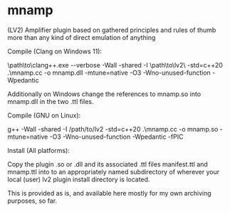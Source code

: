 # mnamp
(LV2) Amplifier plugin based on gathered principles and rules of thumb more than any kind of direct emulation of anything

Compile (Clang on Windows 11):

\path\to\clang++.exe --verbose -Wall -shared -I \path\to\lv2\ -std=c++20 .\mnamp.cc -o mnamp.dll -mtune=native -O3 -Wno-unused-function -Wpedantic

Additionally on Windows change the references to mnamp.so into mnamp.dll in the two .ttl files.

Compile (GNU on Linux):

g++ -Wall -shared -I /path/to/lv2 -std=c++20 .\mnamp.cc -o mnamp.so -mtune=native -O3 -Wno-unused-function -Wpedantic -fPIC

Install (All platforms):

Copy the plugin .so or .dll and its associated .ttl files manifest.ttl and mnamp.ttl into to an appropriately named subdirectory of wherever your local (user) lv2 plugin install directory is located.

This is provided as is, and available here mostly for my own archiving purposes, so far.
